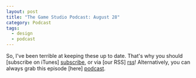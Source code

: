 ```yaml
---
layout: post
title: "The Game Studio Podcast: August 28"
category: Podcast
tags:
  - design
  - podcast
---
```


So, I've been terrible at keeping these up to date. That's why you should [subscribe on iTunes] [subscribe], or via [our RSS] [rss]! Alternatively, you can always grab this episode [here] [podcast].

[subscribe]: http://is.gd/f69GZ
[rss]: http://tgspodcast.heroku.com/feed.rss
[podcast]: http://www.archive.org/download/TheGameStudioPodcast20100925/tgsPodcast20100925.m4a

